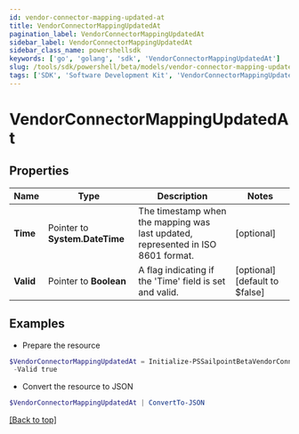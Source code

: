 ```yaml
---
id: vendor-connector-mapping-updated-at
title: VendorConnectorMappingUpdatedAt
pagination_label: VendorConnectorMappingUpdatedAt
sidebar_label: VendorConnectorMappingUpdatedAt
sidebar_class_name: powershellsdk
keywords: ['go', 'golang', 'sdk', 'VendorConnectorMappingUpdatedAt'] 
slug: /tools/sdk/powershell/beta/models/vendor-connector-mapping-updated-at
tags: ['SDK', 'Software Development Kit', 'VendorConnectorMappingUpdatedAt']
---
```



# VendorConnectorMappingUpdatedAt

## Properties

Name | Type | Description | Notes
------------ | ------------- | ------------- | -------------
**Time** |  Pointer to **System.DateTime** | The timestamp when the mapping was last updated, represented in ISO 8601 format. | [optional] 
**Valid** |  Pointer to **Boolean** | A flag indicating if the &#39;Time&#39; field is set and valid. | [optional] [default to $false]

## Examples

- Prepare the resource
```powershell
$VendorConnectorMappingUpdatedAt = Initialize-PSSailpointBetaVendorConnectorMappingUpdatedAt  -Time 2024-03-14T12:56:19.391294Z `
 -Valid true
```

- Convert the resource to JSON
```powershell
$VendorConnectorMappingUpdatedAt | ConvertTo-JSON
```


[[Back to top]](#) 

